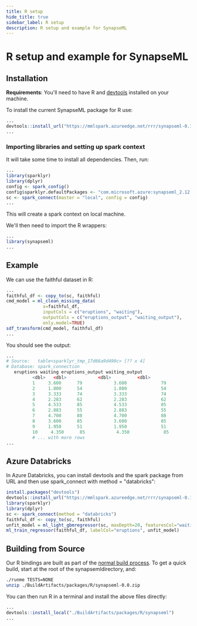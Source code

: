 ```yaml
---
title: R setup
hide_title: true
sidebar_label: R setup
description: R setup and example for SynapseML
---
```



# R setup and example for SynapseML

## Installation

**Requirements**: You'll need to have R and
[devtools](https://github.com/hadley/devtools) installed on your
machine.

To install the current SynapseML package for R use:

```R
...
devtools::install_url("https://mmlspark.azureedge.net/rrr/synapseml-0.10.0.zip")
...
```

### Importing libraries and setting up spark context

It will take some time to install all dependencies.  Then, run:

```R
...
library(sparklyr)
library(dplyr)
config <- spark_config()
config$sparklyr.defaultPackages <- "com.microsoft.azure:synapseml_2.12:0.10.0"
sc <- spark_connect(master = "local", config = config)
...
```

This will create a spark context on local machine.

We'll then need to import the R wrappers:

```R
...
library(synapseml)
...
```

## Example

We can use the faithful dataset in R:

```R
...
faithful_df <- copy_to(sc, faithful)
cmd_model = ml_clean_missing_data(
              x=faithful_df,
              inputCols = c("eruptions", "waiting"),
              outputCols = c("eruptions_output", "waiting_output"),
              only.model=TRUE)
sdf_transform(cmd_model, faithful_df)
...
```

You should see the output:

```R
...
# Source:   table<sparklyr_tmp_17d66a9d490c> [?? x 4]
# Database: spark_connection
   eruptions waiting eruptions_output waiting_output
          <dbl>   <dbl>            <dbl>          <dbl>
          1     3.600      79            3.600             79
          2     1.800      54            1.800             54
          3     3.333      74            3.333             74
          4     2.283      62            2.283             62
          5     4.533      85            4.533             85
          6     2.883      55            2.883             55
          7     4.700      88            4.700             88
          8     3.600      85            3.600             85
          9     1.950      51            1.950             51
          10     4.350      85            4.350             85
          # ... with more rows
...
```

## Azure Databricks

In Azure Databricks, you can install devtools and the spark package from URL
and then use spark_connect with method = "databricks":

```R
install.packages("devtools")
devtools::install_url("https://mmlspark.azureedge.net/rrr/synapseml-0.10.0.zip")
library(sparklyr)
library(dplyr)
sc <- spark_connect(method = "databricks")
faithful_df <- copy_to(sc, faithful)
unfit_model = ml_light_gbmregressor(sc, maxDepth=20, featuresCol="waiting", labelCol="eruptions", numIterations=10, unfit.model=TRUE)
ml_train_regressor(faithful_df, labelCol="eruptions", unfit_model)
```

## Building from Source

Our R bindings are built as part of the [normal build
process](developer-readme.md).  To get a quick build, start at the root
of the synapsemldirectory, and:

```bash
./runme TESTS=NONE
unzip ./BuildArtifacts/packages/R/synapseml-0.0.zip
```

You can then run R in a terminal and install the above files directly:

```R
...
devtools::install_local("./BuildArtifacts/packages/R/synapseml")
...
```
